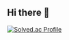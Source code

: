 ## Hi there 👋

[![Solved.ac Profile](http://mazassumnida.wtf/api/generate_badge?boj=msms0107)](https://solved.ac/msms0107)

<!--
**2Minsun2/2Minsun2** is a ✨ _special_ ✨ repository because its `README.md` (this file) appears on your GitHub profile.

Here are some ideas to get you started:

- 🔭 I’m currently working on ...
- 🌱 I’m currently learning ...
- 👯 I’m looking to collaborate on ...
- 🤔 I’m looking for help with ...
- 💬 Ask me about ...
- 📫 How to reach me: ...
- 😄 Pronouns: ...
- ⚡ Fun fact: ...
-->
